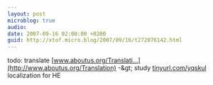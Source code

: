 ```yaml
---
layout: post
microblog: true
audio: 
date: 2007-09-16 02:00:00 +0200
guid: http://xtof.micro.blog/2007/09/16/t272076142.html
---
```

todo: translate [www.aboutus.org/Translati...](http://www.aboutus.org/Translation) -&amp;gt; study [tinyurl.com/yqskul](http://tinyurl.com/yqskul) localization for HE
